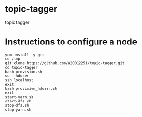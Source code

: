 # topic-tagger
topic tagger


# Instructions to configure a node

```
yum install -y git
cd /tmp
git clone https://github.com/a20012251/topic-tagger.git
cd topic-tagger
bash provision.sh
su - hduser
ssh localhost
exit
bash provision_hduser.sh
exit
start-yarn.sh
start-dfs.sh
stop-dfs.sh
stop-yarn.sh
```
